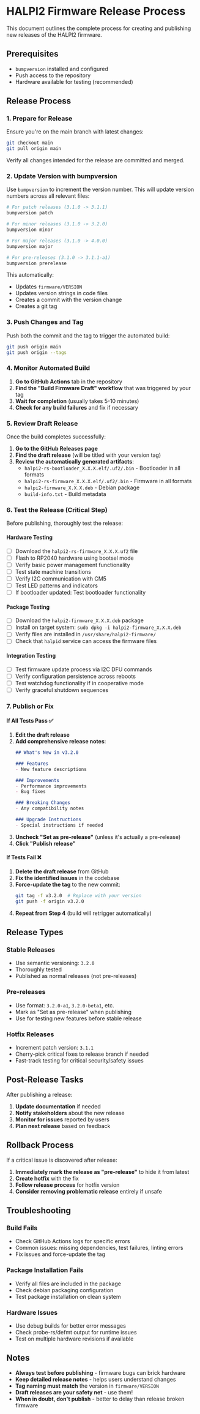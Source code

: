 # HALPI2 Firmware Release Process

This document outlines the complete process for creating and publishing new releases of the HALPI2 firmware.

## Prerequisites

- `bumpversion` installed and configured
- Push access to the repository
- Hardware available for testing (recommended)

## Release Process

### 1. Prepare for Release

Ensure you're on the main branch with latest changes:

```bash
git checkout main
git pull origin main
```

Verify all changes intended for the release are committed and merged.

### 2. Update Version with bumpversion

Use `bumpversion` to increment the version number. This will update version numbers across all relevant files:

```bash
# For patch releases (3.1.0 -> 3.1.1)
bumpversion patch

# For minor releases (3.1.0 -> 3.2.0)
bumpversion minor

# For major releases (3.1.0 -> 4.0.0)
bumpversion major

# For pre-releases (3.1.0 -> 3.1.1-a1)
bumpversion prerelease
```

This automatically:
- Updates `firmware/VERSION`
- Updates version strings in code files
- Creates a commit with the version change
- Creates a git tag

### 3. Push Changes and Tag

Push both the commit and the tag to trigger the automated build:

```bash
git push origin main
git push origin --tags
```

### 4. Monitor Automated Build

1. **Go to GitHub Actions** tab in the repository
2. **Find the "Build Firmware Draft" workflow** that was triggered by your tag
3. **Wait for completion** (usually takes 5-10 minutes)
4. **Check for any build failures** and fix if necessary

### 5. Review Draft Release

Once the build completes successfully:

1. **Go to the GitHub Releases page**
2. **Find the draft release** (will be titled with your version tag)
3. **Review the automatically generated artifacts**:
   - `halpi2-rs-bootloader_X.X.X.elf/.uf2/.bin` - Bootloader in all formats
   - `halpi2-rs-firmware_X.X.X.elf/.uf2/.bin` - Firmware in all formats  
   - `halpi2-firmware_X.X.X.deb` - Debian package
   - `build-info.txt` - Build metadata

### 6. Test the Release (Critical Step)

Before publishing, thoroughly test the release:

#### Hardware Testing
- [ ] Download the `halpi2-rs-firmware_X.X.X.uf2` file
- [ ] Flash to RP2040 hardware using bootsel mode
- [ ] Verify basic power management functionality
- [ ] Test state machine transitions
- [ ] Verify I2C communication with CM5
- [ ] Test LED patterns and indicators
- [ ] If bootloader updated: Test bootloader functionality

#### Package Testing  
- [ ] Download the `halpi2-firmware_X.X.X.deb` package
- [ ] Install on target system: `sudo dpkg -i halpi2-firmware_X.X.X.deb`
- [ ] Verify files are installed in `/usr/share/halpi2-firmware/`
- [ ] Check that `halpid` service can access the firmware files

#### Integration Testing
- [ ] Test firmware update process via I2C DFU commands
- [ ] Verify configuration persistence across reboots
- [ ] Test watchdog functionality if in cooperative mode
- [ ] Verify graceful shutdown sequences

### 7. Publish or Fix

#### If All Tests Pass ✅

1. **Edit the draft release**
2. **Add comprehensive release notes**:
   ```markdown
   ## What's New in v3.2.0
   
   ### Features
   - New feature descriptions
   
   ### Improvements  
   - Performance improvements
   - Bug fixes
   
   ### Breaking Changes
   - Any compatibility notes
   
   ### Upgrade Instructions
   - Special instructions if needed
   ```
3. **Uncheck "Set as pre-release"** (unless it's actually a pre-release)
4. **Click "Publish release"**

#### If Tests Fail ❌

1. **Delete the draft release** from GitHub
2. **Fix the identified issues** in the codebase
3. **Force-update the tag** to the new commit:
   ```bash
   git tag -f v3.2.0  # Replace with your version
   git push -f origin v3.2.0
   ```
4. **Repeat from Step 4** (build will retrigger automatically)

## Release Types

### Stable Releases
- Use semantic versioning: `3.2.0`
- Thoroughly tested
- Published as normal releases (not pre-releases)

### Pre-releases  
- Use format: `3.2.0-a1`, `3.2.0-beta1`, etc.
- Mark as "Set as pre-release" when publishing
- Use for testing new features before stable release

### Hotfix Releases
- Increment patch version: `3.1.1`
- Cherry-pick critical fixes to release branch if needed
- Fast-track testing for critical security/safety issues

## Post-Release Tasks

After publishing a release:

1. **Update documentation** if needed
2. **Notify stakeholders** about the new release
3. **Monitor for issues** reported by users
4. **Plan next release** based on feedback

## Rollback Process

If a critical issue is discovered after release:

1. **Immediately mark the release as "pre-release"** to hide it from latest
2. **Create hotfix** with the fix
3. **Follow release process** for hotfix version
4. **Consider removing problematic release** entirely if unsafe

## Troubleshooting

### Build Fails
- Check GitHub Actions logs for specific errors
- Common issues: missing dependencies, test failures, linting errors
- Fix issues and force-update the tag

### Package Installation Fails
- Verify all files are included in the package
- Check debian packaging configuration
- Test package installation on clean system

### Hardware Issues
- Use debug builds for better error messages
- Check probe-rs/defmt output for runtime issues
- Test on multiple hardware revisions if available

## Notes

- **Always test before publishing** - firmware bugs can brick hardware
- **Keep detailed release notes** - helps users understand changes  
- **Tag naming must match** the version in `firmware/VERSION`
- **Draft releases are your safety net** - use them!
- **When in doubt, don't publish** - better to delay than release broken firmware